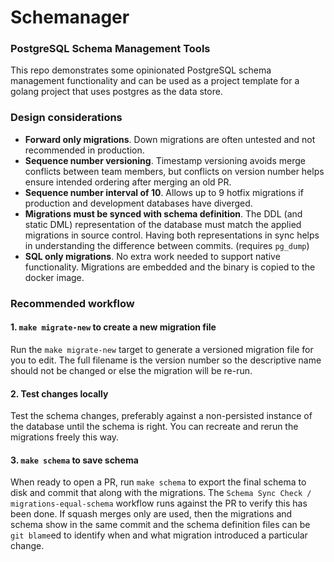 # Schemanager
### PostgreSQL Schema Management Tools

This repo demonstrates some opinionated PostgreSQL schema management functionality and can be used as a project template 
for a golang project that uses postgres as the data store.

### Design considerations

- **Forward only migrations**. Down migrations are often untested and not recommended in production.
- **Sequence number versioning**. Timestamp versioning avoids merge conflicts between team members, but conflicts on 
  version number helps ensure intended ordering after merging an old PR.
- **Sequence number interval of 10**. Allows up to 9 hotfix migrations if production and development databases have diverged.
- **Migrations must be synced with schema definition**. The DDL (and static DML) representation of the database must match
  the applied migrations in source control. Having both representations in sync helps in understanding the difference
  between commits. (requires `pg_dump`)
- **SQL only migrations**. No extra work needed to support native functionality. Migrations are embedded and the binary
  is copied to the docker image.

### Recommended workflow

#### 1. `make migrate-new` to create a new migration file

Run the `make migrate-new` target to generate a versioned migration file for you to edit. The full filename is the
version number so the descriptive name should not be changed or else the migration will be re-run.

#### 2. Test changes locally

Test the schema changes, preferably against a non-persisted instance of the database until the schema is right. You can
recreate and rerun the migrations freely this way.

#### 3. `make schema` to save schema

When ready to open a PR, run `make schema` to export the final schema to disk and commit that along with the migrations.
The `Schema Sync Check / migrations-equal-schema` workflow runs against the PR to verify this has been done. If squash
merges only are used, then the migrations and schema show in the same commit and the schema definition files can be
`git blame`ed to identify when and what migration introduced a particular change.
